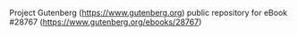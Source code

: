 Project Gutenberg (https://www.gutenberg.org) public repository for eBook #28767 (https://www.gutenberg.org/ebooks/28767)
